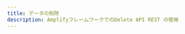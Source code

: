 ```yaml
---
title: データの削除
description: AmplifyフレームワークでのDelete API REST の使用
---
```


<inline-fragment platform="js" src="~/lib/restapi/fragments/js/delete.md"></inline-fragment> <inline-fragment platform="ios" src="~/lib/restapi/fragments/ios/delete.md"></inline-fragment> <inline-fragment platform="android" src="~/lib/restapi/fragments/android/delete.md"></inline-fragment>